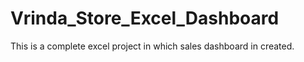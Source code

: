 # Vrinda_Store_Excel_Dashboard
This is a complete excel project in which sales dashboard in created.
